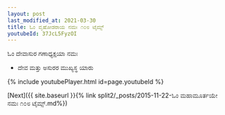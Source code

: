 ```yaml
---
layout: post
last_modified_at: 2021-03-30
title: ಓಂ ವೃಷೋಡರಾಯ ನಮಃ ೧೦೮ ಟೈಮ್ಸ್
youtubeId: 37JcL5FyzOI
---
```

 
 
 ಓಂ ದೇವಾಸುರ ಗಣಾಧ್ಯಕ್ಷಯಾ ನಮಃ  
 
 -  ದೇವ ಮತ್ತು ಅಸುರರ ಮುಖ್ಯಸ್ಥ ಯಾರು 
 
  
 
  
 
 
 
 
 
 


{% include youtubePlayer.html id=page.youtubeId %}
 
[Next]({{ site.baseurl }}{% link  split2/_posts/2015-11-22-ಓಂ ಮಹಾಮೂರ್ತಯೇ ನಮಃ ೧೦೮ ಟೈಮ್ಸ್.md%})
 
